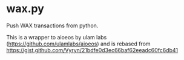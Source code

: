 # wax.py
Push WAX transactions from python.

This is a wrapper to aioeos by ulam labs (https://github.com/ulamlabs/aioeos) and is rebased from https://gist.github.com/Vyryn/21bdfe0d3ec66baf62eeadc60fc6db41

